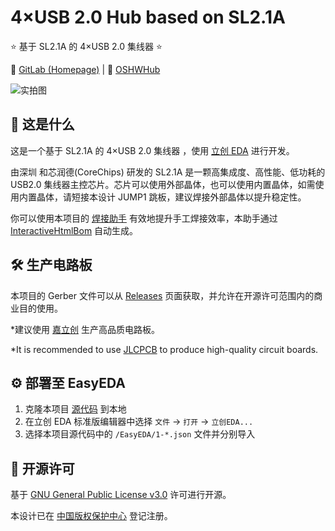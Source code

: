 # 4×USB 2.0 Hub based on SL2.1A

⭐ 基于 SL2.1A 的 4×USB 2.0 集线器 ⭐

🔗 [GitLab (Homepage)](https://gitlab.soraharu.com/XiaoXi/4-USB-2.0-Hub-based-on-SL2.1A) | 🔗 [OSHWHub](https://oshwhub.com/yanranxiaoxi/4-USB-2-0-Hub-based-on-SL2-1A)

![实拍图](https://downloadserver.soraharu.com:7000/4%C3%97USB%202.0%20Hub%20based%20on%20SL2.1A/Image/Product_quality_5.jpg)

## 🤔 这是什么

这是一个基于 SL2.1A 的 4×USB 2.0 集线器 ，使用 [立创 EDA](https://lceda.cn/) 进行开发。

由深圳 和芯润德(CoreChips) 研发的 SL2.1A 是一颗高集成度、高性能、低功耗的 USB2.0 集线器主控芯片。芯片可以使用外部晶体，也可以使用内置晶体，如需使用内置晶体，请短接本设计 JUMP1 跳板，建议焊接外部晶体以提升稳定性。

你可以使用本项目的 [焊接助手](https://htmlpreview.soraharu.com/?https://gitlab.soraharu.com/XiaoXi/4-USB-2.0-Hub-based-on-SL2.1A/-/raw/master/InteractiveHtmlBom/index.html) 有效地提升手工焊接效率，本助手通过 [InteractiveHtmlBom](https://gitlab.soraharu.com/XiaoXi/InteractiveHtmlBom) 自动生成。

## 🛠️ 生产电路板

本项目的 Gerber 文件可以从 [Releases](https://gitlab.soraharu.com/XiaoXi/4-USB-2.0-Hub-based-on-SL2.1A/-/releases) 页面获取，并允许在开源许可范围内的商业目的使用。

*建议使用 [嘉立创](https://www.jlc.com/) 生产高品质电路板。

*It is recommended to use [JLCPCB](https://jlcpcb.com/) to produce high-quality circuit boards.

## ⚙️ 部署至 EasyEDA

1. 克隆本项目 [源代码](https://gitlab.soraharu.com/XiaoXi/4-USB-2.0-Hub-based-on-SL2.1A/-/archive/master/4-USB-2.0-Hub-based-on-SL2.1A-master.zip) 到本地
2. 在立创 EDA 标准版编辑器中选择 `文件` -> `打开` -> `立创EDA...`
3. 选择本项目源代码中的 `/EasyEDA/1-*.json` 文件并分别导入

## 📜 开源许可

基于 [GNU General Public License v3.0](https://choosealicense.com/licenses/gpl-3.0/) 许可进行开源。

本设计已在 [中国版权保护中心](https://www.ccopyright.com.cn/) 登记注册。

